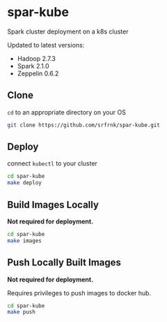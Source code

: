 # spar-kube
Spark cluster deployment on a k8s cluster

Updated to latest versions:
- Hadoop 2.7.3
- Spark 2.1.0
- Zeppelin 0.6.2


## Clone

`cd` to an appropriate directory on your OS

```bash
git clone https://github.com/srfrnk/spar-kube.git
```

## Deploy

connect `kubectl` to your cluster

```bash
cd spar-kube
make deploy
```

## Build Images Locally

**Not required for deployment.**

```bash
cd spar-kube
make images
```

## Push Locally Built Images

**Not required for deployment.**

Requires privileges to push images to docker hub. 

```bash
cd spar-kube
make push
```


